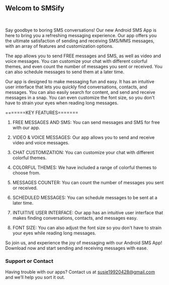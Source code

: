 ## Welcom to SMSify

<br/>
  
Say goodbye to boring SMS conversations! Our new Android SMS App is here to bring you a refreshing messaging experience. Our app offers you the ultimate satisfaction of sending and receiving SMS/MMS messages, with an array of features and customization options.


The app allows you to send FREE messages and SMS, as well as video and voice messages. You can customize your chat with different colorful themes, and even count the number of messages you sent or received. You can also schedule messages to send them at a later time.


Our app is designed to make messaging fun and easy. It has an intuitive user interface that lets you quickly find conversations, contacts, and messages. You can also easily search for content, and send and receive messages in a snap. You can even customize the font size, so you don't have to strain your eyes when reading long messages.


=======KEY FEATURES=======


1. FREE MESSAGES AND SMS: You can send messages and SMS for free with our app.


2. VIDEO & VOICE MESSAGES: Our app allows you to send and receive video and voice messages.


3. CHAT CUSTOMIZATION: You can customize your chat with different colorful themes.


4. COLORFUL THEMES: We have included a range of colorful themes to choose from.


5. MESSAGES COUNTER: You can count the number of messages you sent or received.


6. SCHEDULED MESSAGES: You can schedule messages to be sent at a later time.


7. INTUITIVE USER INTERFACE: Our app has an intuitive user interface that makes finding conversations, contacts, and messages easy.


8. FONT SIZE: You can also adjust the font size so you don't have to strain your eyes while reading long messages.


So join us, and experience the joy of messaging with our Android SMS App! Download now and start sending and receiving messages with ease.

### Support or Contact

Having trouble with our apps? Contact us at susie19920428@gmail.com and we’ll help you sort it out.